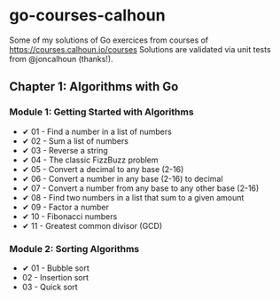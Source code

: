 # go-courses-calhoun
Some of my solutions of Go exercices from courses of https://courses.calhoun.io/courses
Solutions are validated via unit tests from @joncalhoun (thanks!).

## Chapter 1: Algorithms with Go
### Module 1: Getting Started with Algorithms
- ✔ 01 - Find a number in a list of numbers
- ✔ 02 - Sum a list of numbers
- ✔ 03 - Reverse a string
- ✔ 04 - The classic FizzBuzz problem
- ✔ 05 - Convert a decimal to any base (2-16)
- ✔ 06 - Convert a number in any base (2-16) to decimal
- ✔ 07 - Convert a number from any base to any other base (2-16)
- ✔ 08 - Find two numbers in a list that sum to a given amount
- ✔ 09 - Factor a number
- ✔ 10 - Fibonacci numbers
- ✔ 11 - Greatest common divisor (GCD)

### Module 2: Sorting Algorithms
- ✔ 01 - Bubble sort
- 02 - Insertion sort
- 03 - Quick sort
